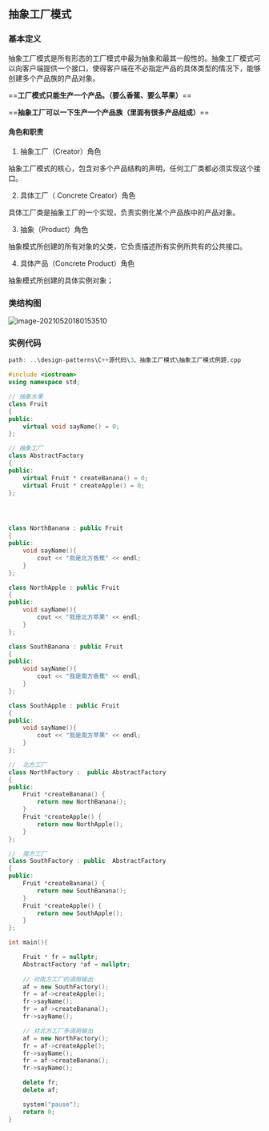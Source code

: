 ## 抽象工厂模式

### 基本定义

抽象工厂模式是所有形态的工厂模式中最为抽象和最其一般性的。抽象工厂模式可以向客户端提供一个接口，使得客户端在不必指定产品的具体类型的情况下，能够创建多个产品族的产品对象。	



==**工厂模式只能生产一个产品。（要么香蕉、要么苹果）**==

==**抽象工厂可以一下生产一个产品族（里面有很多产品组成）**==



#### 角色和职责

1. 抽象工厂（Creator）角色 

抽象工厂模式的核心，包含对多个产品结构的声明，任何工厂类都必须实现这个接口。

 

2. 具体工厂（ Concrete  Creator）角色

具体工厂类是抽象工厂的一个实现，负责实例化某个产品族中的产品对象。

 

3. 抽象（Product）角色

抽象模式所创建的所有对象的父类，它负责描述所有实例所共有的公共接口。

 

4. 具体产品（Concrete Product）角色

抽象模式所创建的具体实例对象；



### 类结构图

![image-20210520180153510](https://imagesubmit001.oss-cn-beijing.aliyuncs.com/gitImg/image-20210520180153510.png)



### 实例代码

```c++
path: ..\design-patterns\C++源代码\3、抽象工厂模式\抽象工厂模式例题.cpp
```

```c++
#include <iostream>
using namespace std;

// 抽象水果
class Fruit
{
public:
	virtual void sayName() = 0;
};

// 抽象工厂
class AbstractFactory
{
public:
	virtual Fruit * createBanana() = 0;
	virtual Fruit * createApple() = 0;
};




class NorthBanana : public Fruit
{
public:
	void sayName(){
		cout << "我是北方香蕉" << endl;
	}
};

class NorthApple : public Fruit
{
public:
	void sayName(){
		cout << "我是北方苹果" << endl;
	}
};

class SouthBanana : public Fruit
{
public:
	void sayName(){
		cout << "我是南方香蕉" << endl;
	}
};

class SouthApple : public Fruit
{
public:
	void sayName(){
		cout << "我是南方苹果" << endl;
	}
};

//  北方工厂
class NorthFactory :  public AbstractFactory
{
public:
	Fruit *createBanana() {
		return new NorthBanana();
	}
	Fruit *createApple() {
		return new NorthApple();
	}
};

//  南方工厂
class SouthFactory : public  AbstractFactory
{
public:
	Fruit *createBanana() {
		return new SouthBanana();
	}
	Fruit *createApple() {
		return new SouthApple();
	}
};

int main(){

	Fruit * fr = nullptr;
	AbstractFactory *af = nullptr;
	
	// 对南方工厂的调用输出
	af = new SouthFactory();
	fr = af->createApple();
	fr->sayName();
	fr = af->createBanana();
	fr->sayName();

	// 对北方工厂多调用输出
	af = new NorthFactory();
	fr = af->createApple();
	fr->sayName();
	fr = af->createBanana();
	fr->sayName();

	delete fr;
	delete af;

	system("pause");
	return 0;
}
```

